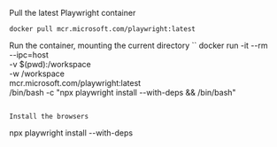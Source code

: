 Pull the latest Playwright container
```
docker pull mcr.microsoft.com/playwright:latest
```


Run the container, mounting the current directory
``
docker run -it --rm \
  --ipc=host \
  -v $(pwd):/workspace \
  -w /workspace \
  mcr.microsoft.com/playwright:latest \
  /bin/bash -c "npx playwright install --with-deps && /bin/bash"
```

Install the browsers
```
npx playwright install --with-deps
```